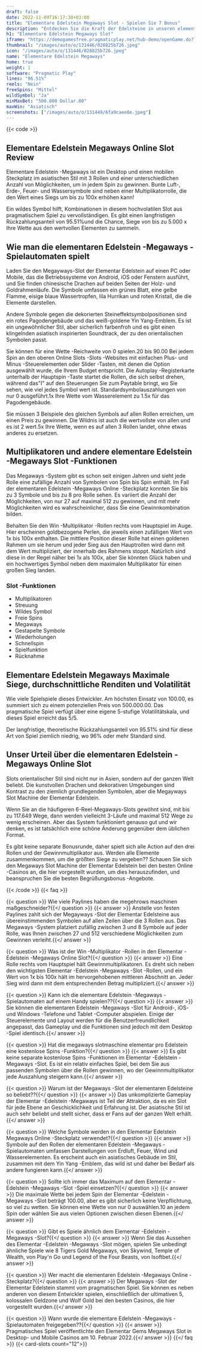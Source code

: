 ```yaml
---
draft: false
date: 2022-11-09T16:17:38+03:00
title: "Elementare Edelstein Megaways Slot - Spielen Sie 7 Bonus"
description: "Entdecken Sie die Kraft der Edelsteine in unseren elementaren Edelstein -Megaways Online Slot -Bewertung. Wir enthüllen die Funktionen und wo sie sie mit dem besten Casino -Bonus spielen können."
h1: "Elementare Edelstein Megaways Slot"
iframe: "https://demogamesfree.pragmaticplay.net/hub-demo/openGame.do?lang=en&cur=EUR&websiteUrl=https%3A%2F%2Fclienthub.pragmaticplay.com%2F&gcpif=2831&gameSymbol=vswayselements&jurisdiction=99&lobbyUrl=https://clienthub.pragmaticplay.com/slots/game-library/"
thumbnail: "/images/auto/o/131446/028825b726.jpeg"
icon: "/images/auto/o/131446/028825b726.jpeg"
name: "Elementare Edelstein Megaways"
home: true
weight: 1
software: "Pragmatic Play"
lines: "96.51%"
reels: "Nein"
freeSpins: "Mittel"
wildSymbol: "Ja"
minMaxBet: "500.000 Dollar.00"
maxWin: "Asiatisch"
screenshots: ["/images/auto/o/131449/6fa9caee8e.jpeg"]
---
```


{{< code >}}<h2>Elementare Edelstein Megaways Online Slot Review</h2><p>Elementare Edelstein -Megaways ist ein Desktop und einen mobilen Steckplatz im asiatischen Stil mit 3 Rollen und einer unterschiedlichen Anzahl von Möglichkeiten, um in jedem Spin zu gewinnen. Bunte Luft-, Erde-, Feuer- und Wassersymbole sind neben einer Multiplikatorrolle, die den Wert eines Siegs um bis zu 100x erhöhen kann!</p><p>Ein wildes Symbol hilft, Kombinationen in diesem hochvolatilen Slot aus pragmatischem Spiel zu vervollständigen. Es gibt einen langfristigen Rückzahlungsanteil von 95.51%und die Chance, Siege von bis zu 5.000 x Ihre Wette aus den wertvollen Elementen zu sammeln.</p><h2>Wie man die elementaren Edelstein -Megaways -Spielautomaten spielt</h2><p>Laden Sie den Megayways-Slot der Elementar Edelstein auf einen PC oder Mobile, das die Betriebssysteme von Android, iOS oder Fenstern ausführt, und Sie finden chinesische Drachen auf beiden Seiten der Holz- und Goldrahmenläufe. Die Symbole umfassen ein grünes Blatt, eine gelbe Flamme, eisige blaue Wassertropfen, lila Hurrikan und roten Kristall, die die Elemente darstellen.</p><p>Andere Symbole gegen die dekorierten Steineffektsymbolpositionen sind ein rotes Pagodengebäude und das weiß-goldene Yin Yang-Emblem. Es ist ein ungewöhnlicher Stil, aber sicherlich farbenfroh und es gibt einen klingelnden asiatisch inspirierten Soundtrack, der zu den orientalischen Symbolen passt.</p><p>Sie können für eine Wette -Reichweite von 0 spielen.20 bis 90.00 Bei jedem Spin an den oberen Online Slots -Slots -Websites mit einfachen Plus- und Minus -Steuerelementen oder Slider -Tasten, mit denen die Option ausgewählt wurde, die Ihrem Budget entspricht. Die Autoplay -Registerkarte unterhalb der Hauptspin -Taste startet die Rollen, die sich selbst drehen, während das"I" auf den Steuerungen Sie zum Paytable bringt, wo Sie sehen, wie viel jedes Symbol wert ist. Standardsymbolauszahlungen von nur 0 ausgeführt.1x Ihre Wette vom Wasserelement zu 1.5x für das Pagodengebäude.</p><p>Sie müssen 3 Beispiele des gleichen Symbols auf allen Rollen erreichen, um einen Preis zu gewinnen. Die Wildnis ist auch die wertvollste von allen und es ist 2 wert.5x Ihre Wette, wenn es auf allen 3 Rollen landet, ohne etwas anderes zu ersetzen.</p><h2>Multiplikatoren und andere elementare Edelstein -Megaways Slot -Funktionen</h2><p>Das Megaways -System gibt es schon seit einigen Jahren und sieht jede Rolle eine zufällige Anzahl von Symbolen von Spin bis Spin enthält. Im Fall der elementaren Edelstein -Megaways Online -Steckplatz konnten Sie bis zu 3 Symbole und bis zu 8 pro Rolle sehen. Es variiert die Anzahl der Möglichkeiten, von nur 27 auf maximal 512 zu gewinnen, und mit mehr Möglichkeiten wird es wahrscheinlicher, dass Sie eine Gewinnkombination bilden.</p><p>Behalten Sie den Win -Multiplikator -Rollen rechts vom Hauptspiel im Auge. Hier erscheinen goldbezogene Perlen, die jeweils einen zufälligen Wert von 1x bis 100x enthalten. Die mittlere Position dieser Rolle hat einen goldenen Rahmen um sie herum und jeder Sieg aus den Hauptrollen wird dann mit dem Wert multipliziert, der innerhalb des Rahmens stoppt. Natürlich sind diese in der Regel näher bei 1x als 100x, aber Sie könnten Glück haben und ein hochwertiges Symbol neben dem maximalen Multiplikator für einen großen Sieg landen.</p><h3>
Slot -Funktionen</h3><ul>
<li></span>
Multiplikatoren</li>
<li></span>
Streuung</li>
<li></span>
Wildes Symbol</li>
<li></span>
Freie Spins</li>
<li></span>
Megaways</li>
<li></span>
Gestapelte Symbole</li>
<li></span>
Wiederholungen</li>
<li></span>
Schnellspin</li>
<li></span>
Spielfunktion</li>
<li></span>
Rücknahme</li></ul><h2>Elementare Edelstein Megaways Maximale Siege, durchschnittliche Renditen und Volatilität</h2><p>Wie viele Spielspiele dieses Entwickler. Am höchsten Einsatz von 100.00, es summiert sich zu einem potenziellen Preis von 500.000.00. Das pragmatische Spiel verfügt über eine eigene 5-stufige Volatilitätskala, und dieses Spiel erreicht das 5/5.</p><p>Der langfristige, theoretische Rückzahlungsanteil von 95.51% sind für diese Art von Spiel ziemlich niedrig, wo 96% oder mehr Standard sind.</p><h2>Unser Urteil über die elementaren Edelstein -Megaways Online Slot</h2><p>Slots orientalischer Stil sind nicht nur in Asien, sondern auf der ganzen Welt beliebt. Die kunstvollen Drachen und dekorativen Umgebungen sind Kontrast zu den ziemlich grundlegenden Symbolen, aber die Megayways Slot Machine der Elementar Edelstein.</p><p>Wenn Sie an die häufigeren 6-Reel-Megaways-Slots gewöhnt sind, mit bis zu 117.649 Wege, dann werden vielleicht 3-Läufe und maximal 512 Wege zu wenig erscheinen. Aber das System funktioniert genauso gut und wir denken, es ist tatsächlich eine schöne Änderung gegenüber dem üblichen Format.</p><p>Es gibt keine separate Bonusrunde, daher spielt sich alle Action auf den drei Rollen und der Gewinnmultiplikator aus. Werden alle Elemente zusammenkommen, um die größten Siege zu vergeben?? Schauen Sie sich den Megaways Slot Machine der Elementar Edelstein bei den besten Online -Casinos an, die hier vorgestellt wurden, um dies herauszufinden, und beanspruchen Sie die besten Begrüßungsbonus -Angebote.</p>
{{< /code >}}
{{< faq >}}

{{< question >}} Wie viele Paylines haben die megehrows maschinen maßgeschneider?{{</ question >}}
{{< answer >}} Anstelle von festen Paylines zahlt sich der Megayways -Slot der Elementar Edelsteine aus übereinstimmenden Symbolen auf allen Zeilen über die 3 Rollen aus. Das Megaways -System platziert zufällig zwischen 3 und 8 Symbole auf jeder Rolle, was Ihnen zwischen 27 und 512 verschiedene Möglichkeiten zum Gewinnen verleiht.{{</ answer >}}

{{< question >}} Was ist der Win -Multiplikator -Rollen in den Elementar -Edelstein -Megaways Online Slot?{{</ question >}}
{{< answer >}} Eine Rolle rechts vom Hauptspiel hält Gewinnmultiplikatoren. Es dreht sich neben den wichtigsten Elementar -Edelstein -Megaways -Slot -Rollen, und ein Wert von 1x bis 100x hält im hervorgehobenen mittleren Abschnitt an. Jeder Sieg wird dann mit dem entsprechenden Betrag multipliziert.{{</ answer >}}

{{< question >}} Kann ich die elementare Edelstein -Megaways -Spielautomaten auf einem Handy spielen??{{</ question >}}
{{< answer >}} Sie können die elementaren Edelstein -Megaways -Slot für Android-, iOS- und Windows -Telefone und Tablet -Computer abspielen. Einige der Steuerelemente und Layout werden für die Benutzerfreundlichkeit angepasst, das Gameplay und die Funktionen sind jedoch mit dem Desktop -Spiel identisch.{{</ answer >}}

{{< question >}} Hat die megaways slotmaschine elementar pro Edelstein eine kostenlose Spins -Funktion?{{</ question >}}
{{< answer >}} Es gibt keine separate kostenlose Spins -Funktionen im Elementar -Edelstein -Megaways -Slot. Es ist ein relativ einfaches Spiel, bei dem Sie aus passenden Symbolen über die Rollen gewinnen, wo der Gewinnmultiplikator jede Auszahlung steigern kann.{{</ answer >}}

{{< question >}} Warum ist der Megaways -Slot der elementaren Edelsteine so beliebt??{{</ question >}}
{{< answer >}} Das unkomplizierte Gameplay der Elementar -Edelstein -Megaways ist Teil der Attraktion, da es ein Slot für jede Ebene an Geschicklichkeit und Erfahrung ist. Der asiatische Stil ist auch sehr beliebt und stellt sicher, dass er Fans auf der ganzen Welt erhält.{{</ answer >}}

{{< question >}} Welche Symbole werden in den Elementar Edelstein Megaways Online -Steckplatz verwendet?{{</ question >}}
{{< answer >}} Symbole auf den Rollen der elementaren Edelstein -Megaways -Spielautomaten umfassen Darstellungen von Erdluft, Feuer, Wind und Wasserelementen. Es erscheint auch ein asiatisches Gebäude im Stil, zusammen mit dem Yin Yang -Emblem, das wild ist und daher bei Bedarf als andere fungieren kann.{{</ answer >}}

{{< question >}} Sollte ich immer das Maximum auf dem Elementar -Edelstein -Megaways -Slot -Spiel einsetzen?{{</ question >}}
{{< answer >}} Die maximale Wette bei jedem Spin der Elementar -Edelstein -Megaways -Slot beträgt 100.00, aber es gibt sicherlich keine Verpflichtung, so viel zu wetten. Sie können eine Wette von nur 0 auswählen.10 an jedem Spin oder wählen Sie aus vielen Optionen zwischen diesen Ebenen.{{</ answer >}}

{{< question >}} Gibt es Spiele ähnlich dem Elementar -Edelstein -Megaways -Slot?{{</ question >}}
{{< answer >}} Wenn Sie das Aussehen des Elementar -Edelstein -Megaways -Slot mögen, spielen Sie unbedingt ähnliche Spiele wie 8 Tigers Gold Megaways, von Skywind, Temple of Wealth, von Play'n Go und Legend of the Four Beasts, von Isoftbet.{{</ answer >}}

{{< question >}} Wer macht die elementaren Edelstein -Megaways Online -Steckplatz?{{</ question >}}
{{< answer >}} Der Megaways -Slot der Elementar Edelstein stammt vom pragmatischen Spiel. Sie können es neben anderen von diesem Entwickler spielen, einschließlich der ultimativen 5, kolossalen Geldzone und Wolf Gold bei den besten Casinos, die hier vorgestellt wurden.{{</ answer >}}

{{< question >}} Wann wurde die elementare Edelstein -Megaways -Spielautomaten freigegeben??{{</ question >}}
{{< answer >}} Pragmatisches Spiel veröffentlichte den Elementar Gems Megaways Slot in Desktop- und Mobile Casinos am 10. Februar 2022.{{</ answer >}}
{{</ faq >}}
{{< card-slots count="12">}}